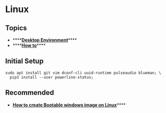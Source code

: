 # Linux

## Topics

* \*\*\*\*[**Desktop Environment**](desktop-environment/)\*\*\*\*
* \*\*\*\*[**How to**](how-to/)\*\*\*\*

## Initial Setup

```text
sudo apt install git vim dconf-cli uuid-runtime pulseaudio blueman; \
  pip3 install --user powerline-status;
```

## Recommended

* [**How to create Bootable windows image on Linux**](https://github.com/slacka/WoeUSB)\*\*\*\*

